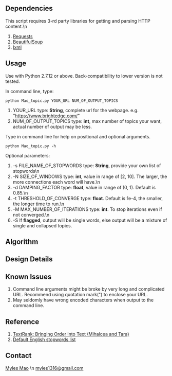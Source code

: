 ## Dependencies
This script requires 3-rd party libraries for getting and parsing HTTP content.\n
1. [Requests](http://docs.python-requests.org/en/master/)
2. [BeautifulSoup](http://www.crummy.com/software/BeautifulSoup/bs4/doc/)
3. [lxml](http://lxml.de/)

## Usage
Use with Python 2.7.12 or above. Back-compatibility to lower version is not tested.

In command line, type:
```
python Mao_topic.py YOUR_URL NUM_OF_OUTPUT_TOPICS
```
1. YOUR_URL type: __String__, complete url for the webpage. e.g. "https://www.brightedge.com/"
2. NUM_OF_OUTPUT_TOPICS type: __int__, max number of topics your want, actual
  number of output may be less.

Type in command line for help on positional and optional arguments.
```
python Mao_topic.py -h
```
Optional parameters:
1. -s FILE_NAME_OF_STOPWORDS type: __String__, provide your own list of stopwords\n
2. -N SIZE_OF_WINDOWS type: __int__, value in range of [2, 10]. The larger, the
  more connections each word will have.\n
3. -d DAMPING_FACTOR type: __float__, value in range of (0, 1). Default is 0.85.\n
4. -t THRESHOLD_OF_CONVERGE type: __float__. Default is 1e-4, the smaller, the
  longer time to run.\n
5. -M MAX_NUMBER_OF_ITERATIONS type: __int__. To stop iterations even if not converged.\n
6. -S If __flagged__, output will be single words, else output will be a mixture of
  single and collapsed topics.

## Algorithm

## Design Details

## Known Issues
1. Command line arguments might be broke by very long and complicated URL.
  Recommend using quotation mark(") to enclose your URL.
2. May seldomly have wrong encoded characters when output to the command line.

## Reference
1. [TextRank: Bringing Order into Text (Mihalcea and Tara)](https://web.eecs.umich.edu/~mihalcea/papers/mihalcea.emnlp04.pdf)
2. [Default English stopwords list](http://www.ranks.nl/stopwords)

## Contact
[Myles Mao](https://www.linkedin.com/in/mylesmao/) \n
[myles1316@gmail.com](mailto:myles1316@gmail.com)
